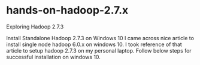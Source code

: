 # hands-on-hadoop-2.7.x
Exploring Hadoop 2.7.3

Install Standalone Hadoop 2.7.3 on Windows 10
I came across nice article to install single node hadoop 6.0.x on windows 10. I took reference of that article to setup hadoop 2.7.3 on my personal laptop.
Follow below steps for successful installation on windows 10.

